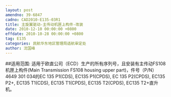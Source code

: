 ```yaml
---
layout: post
amendno: 39-6847
cadno: CAD2010-E135-03R1
title: 主旋翼驱动-主传动机匣上构件-改装
date: 2010-12-10 00:00:00 +0800
effdate: 2010-10-28 00:00:00 +0800
tag: E135
categories: 民航华东地区管理局适航审定处
author: 沈国峰
---
```


##适用范围:
适用于欧直公司（ECD）生产的所有序列号，且安装有主传动FS108机匣上构件(Main Transmission FS108 housing upper part)，件号（P/N）4649 301 034的EC 135 P1(CDS), EC135 P1(CPDS), EC 135 P2(CPDS), EC135 P2+, EC135 T1(CDS), EC135 T1(CPDS), EC135 T2(CPDS), EC135 T2+直升机。

